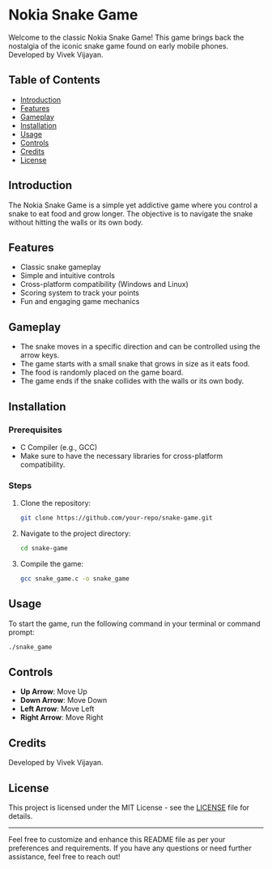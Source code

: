 
# Nokia Snake Game

Welcome to the classic Nokia Snake Game! This game brings back the nostalgia of the iconic snake game found on early mobile phones. Developed by Vivek Vijayan.

## Table of Contents

- [Introduction](#introduction)
- [Features](#features)
- [Gameplay](#gameplay)
- [Installation](#installation)
- [Usage](#usage)
- [Controls](#controls)
- [Credits](#credits)
- [License](#license)

## Introduction

The Nokia Snake Game is a simple yet addictive game where you control a snake to eat food and grow longer. The objective is to navigate the snake without hitting the walls or its own body.

## Features

- Classic snake gameplay
- Simple and intuitive controls
- Cross-platform compatibility (Windows and Linux)
- Scoring system to track your points
- Fun and engaging game mechanics

## Gameplay

- The snake moves in a specific direction and can be controlled using the arrow keys.
- The game starts with a small snake that grows in size as it eats food.
- The food is randomly placed on the game board.
- The game ends if the snake collides with the walls or its own body.

## Installation

### Prerequisites

- C Compiler (e.g., GCC)
- Make sure to have the necessary libraries for cross-platform compatibility.

### Steps

1. Clone the repository:
   ```sh
   git clone https://github.com/your-repo/snake-game.git
   ```

2. Navigate to the project directory:
   ```sh
   cd snake-game
   ```

3. Compile the game:
   ```sh
   gcc snake_game.c -o snake_game
   ```

## Usage

To start the game, run the following command in your terminal or command prompt:

```sh
./snake_game
```

## Controls

- **Up Arrow**: Move Up
- **Down Arrow**: Move Down
- **Left Arrow**: Move Left
- **Right Arrow**: Move Right

## Credits

Developed by Vivek Vijayan.

## License

This project is licensed under the MIT License - see the [LICENSE](LICENSE) file for details.

---

Feel free to customize and enhance this README file as per your preferences and requirements. If you have any questions or need further assistance, feel free to reach out!
